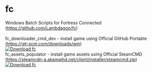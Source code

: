 # fc
Windows Batch Scripts for Fortress Connected (https://github.com/Lambdagon/fc)<br><br>
fc_downloader_cmd_dev - install game using Official GitHub Portable (https://git-scm.com/downloads/win)<br>
[![Download fc](https://a.fsdn.com/con/app/sf-download-button)](https://sourceforge.net/projects/fcsf/files/fc_downloader_cmd_dev/fc_downloader_cmd_dev.zip/download)<br>
fc_assets_populator - install game assets using Official SteamCMD (https://steamcdn-a.akamaihd.net/client/installer/steamcmd.zip)<br>
[![Download fc](https://a.fsdn.com/con/app/sf-download-button)](https://sourceforge.net/projects/fcsf/files/fc_assets_populator/fc_assets_populator.zip/download)

